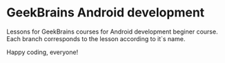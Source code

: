 # GeekBrains Android development

Lessons for GeekBrains courses for Android development beginer course.
Each branch corresponds to the lesson according to it`s name.

Happy coding, everyone!
